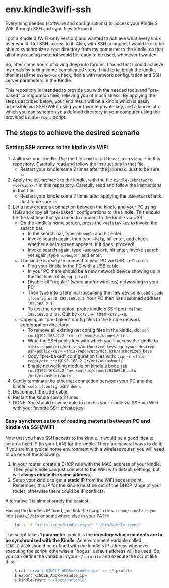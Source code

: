 env.kindle3wifi-ssh
===================

Everything needed (software and configurations) to access your Kindle 3 WiFi through SSH and sync files to/from it.

I got a Kindle 3 (WiFi-only version) and wanted to achieve what every linux user would: Get SSH access to it.
Also, with SSH arranged, I would like to be able to synchronize a `text` directory from my computer to the kindle,
so that all of my reading material would be ready to be used, whenever I wanted.

So, after some hours of diving deep into forums, I found that I could achieve my goals by taking some complicated steps.
I had to jailbreak the kindle, then install the `USBNetwork` hack, fiddle with network configuration and SSH server parameters in the Kindle.

This repository is intended to provide you with the needed tools and "pre-baked" configuration files, relieving you of much stress.
By applying the steps described below, your end result will be a kindle which is easily accessible via SSH (WiFi) using your favorite private key,
and a kindle into which you can synchronize a defined directory in your computer using the provided `kindle-rsync` script.

The steps to achieve the desired scenario
-----------------------------------------

### Getting SSH access to the kindle via WiFi

  1. Jailbreak your kindle. Use the file `kindle-jailbreak-<version>.*` in this repository.
     Carefully read and follow the instructions in that file.
       + Restart your kindle some 2 times after the jailbreak. Just to be sure ☺
  2. Apply the `USBNet` hack to the kindle, with the file `kindle-usbnetwork-<version>.*` in this repository.
     Carefully read and follow the instructions in that file.
       + Restart your kindle some 2 times after applying the `USBNetwork` hack. Just to be sure ☺
  3. Let's now create a connection between the kindle and your PC using USB and copy all "pre-baked" configurations to the kindle.
     This should be the last time that you need to connect to the kindle via USB.
       + On the kindle's home screen, press the `<delete>` key to invoke the search bar.
           - In the search bar, type `;debugOn` and hit enter.
           - Invoke search again, then type `~help`, hit enter, and check whether a help screen appears. If it does, proceed!
           - Invoke search again, type `~usbNetwork`, hit enter; invoke search yet again, type `;debugOff` and enter.
       + The kindle is ready to connect to your PC via USB. Let's do it:
           - Plug your kindle to the PC with a USB cable
           - In your PC there should be a new network device showing up in the last lines of `dmesg | tail`.
           - Disable all "regular" (wired and/or wireless) networking in your PC
           - Then type into a terminal (assuming the new device is `usb0`):
             `sudo ifconfig usb0 192.168.2.1`. Your PC then has assumed address `192.168.2.1`.
           - To test the connection, probe kindle's SSH port: `telnet 192.168.2.2 22`. Quit by `<Ctrl>+]` then `<Ctrl>+D`.
       + Copying all "pre-baked" config files to the kindle network configuration directory:
           - To remove all existing net config files in the kindle, do:
             `ssh root@192.168.2.2 'rm -rf /mnt/us/usbnet/etc'`.
           - Write the SSH public key with which you'll access the kindle to `<this-repo>/etc/dot.ssh/authorized_keys`.
             `cp <your-desired-ssh-public-key> <this-repo>/etc/dot.ssh/authorized_keys`
           - Copy "pre-baked" configuration files with: `scp -r <this-repo>/etc root@192.168.2.2:/mnt/us/usbnet/`
           - Enable networking module on kindle's boot: `ssh root@192.168.2.2 'mv /mnt/us/usbnet/DISABLE_auto /mnt/us/usbnet/auto'`.
  4. Gently terminate the ethernet connection between your PC and the kindle: `sudo ifconfig usb0 down`.
  5. Disconnect the USB cable.
  6. Restart the kindle some 2 times.
  7. DONE. You should now be able to access your kindle via SSH via WiFi with your favorite SSH private key.

### Easy synchronization of reading material between PC and kindle via SSH/WiFi

Now that you have SSH access to the kindle, it would be a good idea to setup a fixed IP (in your LAN) for the kindle.
There are several ways to do it; if you are in a typical home environment with a wireless router, you will need to do one of the following:

 1. In your router, create a DHCP rule with the MAC address of your kindle.
    Then your kindle can just connect to the WiFi with default settings, but will **always obtain the same address**.
 2. Setup your kindle to get a **static IP** from the WiFi access point.
    Remember, this IP for the kindle must be out of the DHCP range of your router, otherwise there could be IP conflicts.

Alternative 1 is almost surely the easiest.

Having the kindle's IP fixed, just link the script `<this-repo>/kindle-rsync` into `${HOME}/bin` or somewhere else in your PATH:

```bash
    ln -s -f "<this-repo>/kindle-rsync" "~/bin/kindle-rsync"
```

The script takes **1 parameter**, which is the **directory whose contents are to be synchronized with the Kindle**.
An environment variable called `KINDLE_ADDR` should be defined with the kindle's IP address whenever executing the script,
otherwise a "bogus" default address will be used.
So, you can define the variable in your `~/.profile` and execute the script like this:

```bash
    $ cat 'export KINDLE_ADDR=<kindle_ip>' >> ~/.profile
    $ export KINDLE_ADDR=<kindle_ip>
    $ kindle-rsync "~/Text/portable"
```

